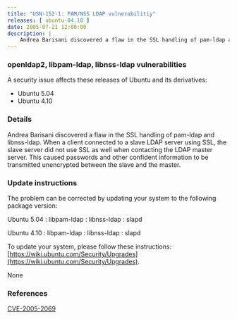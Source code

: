 ```yaml
---
title: "USN-152-1: PAM/NSS LDAP vulnerabilitiy"
releases: [ ubuntu-04.10 ]
date: 2005-07-21 12:00:00
description: |
    Andrea Barisani discovered a flaw in the SSL handling of pam-ldap and libnss-ldap. When a client connected to a slave LDAP server using SSL, the slave server did not use SSL as well when contacting the LDAP master server. This caused passwords and other confident information to be transmitted unencrypted between the slave and the master.
--- 
```

 
### openldap2, libpam-ldap, libnss-ldap vulnerabilities

A security issue affects these releases of Ubuntu and its derivatives:

* Ubuntu 5.04
* Ubuntu 4.10

### Details

Andrea Barisani discovered a flaw in the SSL handling of pam-ldap and libnss-ldap. When a client connected to a slave LDAP server using SSL, the slave server did not use SSL as well when contacting the LDAP master server. This caused passwords and other confident information to be transmitted unencrypted between the slave and the master.

### Update instructions

The problem can be corrected by updating your system to the following package version:

Ubuntu 5.04
 : libpam-ldap 
 : libnss-ldap 
 : slapd 

Ubuntu 4.10
 : libpam-ldap 
 : libnss-ldap 
 : slapd 

To update your system, please follow these instructions: [https://wiki.ubuntu.com/Security/Upgrades](https://wiki.ubuntu.com/Security/Upgrades).

None

### References

 [CVE-2005-2069](http://people.ubuntu.com/~ubuntu-security/cve/CVE-2005-2069)
 
